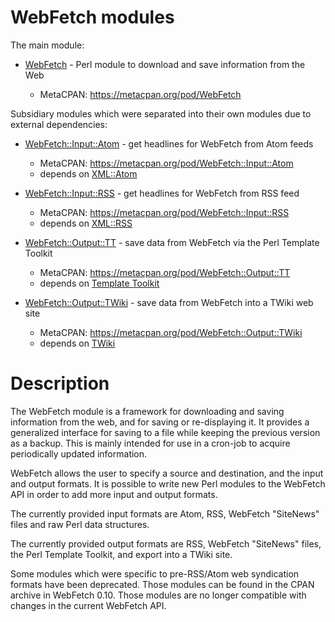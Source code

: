 # WebFetch modules

The main module:

- [WebFetch](main/) - Perl module to download and save information from the Web

  - MetaCPAN: https://metacpan.org/pod/WebFetch

Subsidiary modules which were separated into their own modules due to external dependencies:

- [WebFetch::Input::Atom](submodules/Input-Atom/) - get headlines for WebFetch from Atom feeds
  
  - MetaCPAN: https://metacpan.org/pod/WebFetch::Input::Atom
  - depends on [XML::Atom](https://metacpan.org/pod/XML::Atom)

- [WebFetch::Input::RSS](submodules/Input-RSS/) - get headlines for WebFetch from RSS feed
  
  - MetaCPAN: https://metacpan.org/pod/WebFetch::Input::RSS
  - depends on [XML::RSS](https://metacpan.org/pod/XML::RSS)

- [WebFetch::Output::TT](submodules/Output-TT) - save data from WebFetch via the Perl Template Toolkit
  
  - MetaCPAN: https://metacpan.org/pod/WebFetch::Output::TT
  - depends on [Template Toolkit](https://metacpan.org/pod/Template)

- [WebFetch::Output::TWiki](submodules/Output-TWiki) - save data from WebFetch into a TWiki web site
  
  - MetaCPAN: https://metacpan.org/pod/WebFetch::Output::TWiki
  - depends on [TWiki](https://twiki.org/)

# Description

The WebFetch module is a framework for downloading and saving
information from the web, and for saving or re-displaying it.
It provides a generalized interface for saving to a file
while keeping the previous version as a backup.
This is mainly intended for use in a cron-job to acquire
periodically updated information.

WebFetch allows the user to specify a source and destination, and
the input and output formats.  It is possible to write new Perl modules
to the WebFetch API in order to add more input and output formats.

The currently provided input formats are Atom, RSS, WebFetch "SiteNews" files
and raw Perl data structures.

The currently provided output formats are RSS, WebFetch "SiteNews" files,
the Perl Template Toolkit, and export into a TWiki site.

Some modules which were specific to pre-RSS/Atom web syndication formats
have been deprecated.  Those modules can be found in the CPAN archive
in WebFetch 0.10.  Those modules are no longer compatible with changes
in the current WebFetch API.
